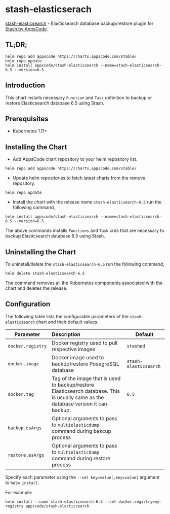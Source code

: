 # stash-elasticserach

[stash-elasticsearch](https://github.com/stashed/stash-elasticsearch) - Elasticsearch database backup/restore plugin for [Stash by AppsCode](https://appscode.com/products/stash/).

## TL;DR;

```console
helm repo add appscode https://charts.appscode.com/stable/
helm repo update
helm install appscode/stash-elasticsearch --name=stash-elasticsearch-6.5 --version=6.5
```

## Introduction

This chart installs necessary `Function` and `Task` definition to backup or restore Elasticsearch database 6.5 using Stash.

## Prerequisites

- Kubernetes 1.11+

## Installing the Chart

- Add AppsCode chart repository to your helm repository list.

```console
helm repo add appscode https://charts.appscode.com/stable/
```

- Update helm repositories to fetch latest charts from the remove repository.

```console
helm repo update
```

- Install the chart with the release name `stash-elasticsearch-6.5` run the following command,

```console
helm install appscode/stash-elasticsearch --name=stash-elasticsearch-6.5 --version=6.5
```

The above commands installs `Functions` and `Task` crds that are necessary to backup Elasticsearch database 6.5 using Stash.

## Uninstalling the Chart

To uninstall/delete the `stash-elasticsearch-6.5` run the following command,

```console
helm delete stash-elasticsearch-6.5
```

The command removes all the Kubernetes components associated with the chart and deletes the release.

## Configuration

The following table lists the configurable parameters of the `stash-elasticsearch` chart and their default values.

| Parameter                   | Description                                                                                                                         |        Default        |
| --------------------------- | :---------------------------------------------------------------------------------------------------------------------------------- | --------------------- |
| `docker.registry`           | Docker registry used to pull respective images                                                                                      | `stashed`             |
| `docker.image`              | Docker image used to backup/restore PosegreSQL database                                                                             | `stash-elasticsearch` |
| `docker.tag`                | Tag of the image that is used to backup/restore Elasticsearch database. This is usually same as the database version it can backup. | `6.5`                 |
| `backup.esArgs`             | Optional arguments to pass to `multielasticdump` command  during bakcup process                                                     |                       |
| `restore.esArgs`            | Optional arguments to pass to `multielasticdump` command during restore process                                                     |                       |

Specify each parameter using the `--set key=value[,key=value]` argument to `helm install`.

For example:

```console
helm install --name stash-elasticsearch-6.5 --set docker.registry=my-registry appscode/stash-elasticsearch
```

